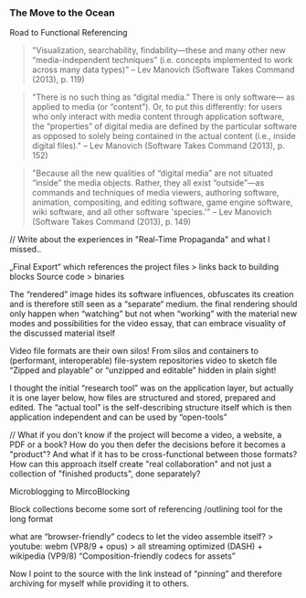 ### The Move to the Ocean
Road to Functional Referencing

> "Visualization, searchability, findability—these and many other new “media-independent techniques” (i.e. concepts implemented to work across many data types)"
– Lev Manovich (Software Takes Command (2013), p. 119)

> "There is no such thing as “digital media.” There is only software— as applied to media (or “content”). Or, to put this differently: for users who only interact with media content through application software, the “properties” of digital media are defined by the particular software as opposed to solely being contained in the actual content (i.e., inside digital files)."
– Lev Manovich (Software Takes Command (2013), p. 152)

> "Because all the new qualities of “digital media” are not situated “inside” the media objects. Rather, they all exist “outside”—as commands and techniques of media viewers, authoring software, animation, compositing, and editing software, game engine software, wiki software, and all other software 'species.'"
– Lev Manovich (Software Takes Command (2013), p. 149)


// Write about the experiences in "Real-Time Propaganda" and what I missed..

„Final Export“ which references the project files > links back to building blocks
Source code > binaries



The “rendered” image hides its software influences, obfuscates its creation and is therefore still seen as a “separate“ medium.
the final rendering should only happen when “watching” but not when “working” with the material
new modes and possibilities for the video essay, that can embrace visuality of the discussed material itself


Video file formats are their own silos!
From silos and containers to (performant, interoperable) file-system repositories
video to sketch file
“Zipped and playable” or “unzipped and editable”
hidden in plain sight!


I thought the initial “research tool” was on the application layer, but actually it is one layer below, how files are structured and stored, prepared and edited. The “actual tool” is the self-describing structure itself which is then application independent and can be used by “open-tools”


// What if you don't know if the project will become a video, a website, a PDF or a book? How do you then defer the decisions before it becomes a "product"? And what if it has to be cross-functional between those formats? How can this approach itself create "real collaboration" and not just a collection of "finished products", done separately?


Microblogging to MircoBlocking

Block collections become some sort of referencing /outlining tool for the long format


what are “browser-friendly” codecs to let the video assemble itself? > youtube: webm (VP8/9 + opus) > all streaming optimized (DASH) + wikipedia (VP9/8)
“Composition-friendly codecs for assets”


Now I point to the source with the link instead of “pinning” and therefore archiving for myself while providing it to others.
